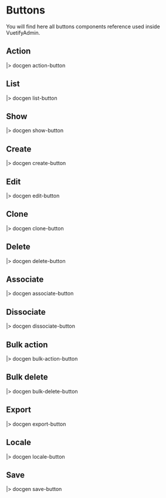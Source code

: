 # Buttons

You will find here all buttons components reference used inside VuetifyAdmin.

## Action

|> docgen action-button

## List

|> docgen list-button

## Show

|> docgen show-button

## Create

|> docgen create-button

## Edit

|> docgen edit-button

## Clone

|> docgen clone-button

## Delete

|> docgen delete-button

## Associate

|> docgen associate-button

## Dissociate

|> docgen dissociate-button

## Bulk action

|> docgen bulk-action-button

## Bulk delete

|> docgen bulk-delete-button

## Export

|> docgen export-button

## Locale

|> docgen locale-button

## Save

|> docgen save-button
